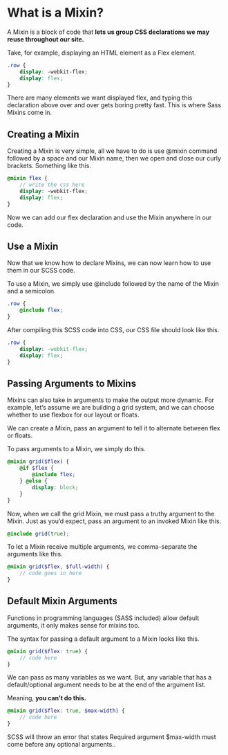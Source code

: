# What is a Mixin?
A Mixin is a block of code that **lets us group CSS declarations we may reuse throughout our site.**

Take, for example, displaying an HTML element as a Flex element.
```scss
.row {
    display: -webkit-flex;
    display: flex;
}
```
There are many elements we want displayed flex, and typing this declaration above over and over gets boring pretty fast. This is where Sass Mixins come in.

## Creating a Mixin
Creating a Mixin is very simple, all we have to do is use @mixin command followed by a space and our Mixin name, then we open and close our curly brackets. Something like this.
```scss
@mixin flex {
    // write the css here
    display: -webkit-flex;
    display: flex;
}
```
Now we can add our flex declaration and use the Mixin anywhere in our code.

## Use a Mixin
Now that we know how to declare Mixins, we can now learn how to use them in our SCSS code.

To use a Mixin, we simply use @include followed by the name of the Mixin and a semicolon.
```scss
.row {
    @include flex;
}
```
After compiling this SCSS code into CSS, our CSS file should look like this.
```css
.row {
    display: -webkit-flex;
    display: flex;
}
```
## Passing Arguments to Mixins
Mixins can also take in arguments to make the output more dynamic. For example, let’s assume we are building a grid system, and we can choose whether to use flexbox for our layout or floats.

We can create a Mixin, pass an argument to tell it to alternate between flex or floats.

To pass arguments to a Mixin, we simply do this.
```scss
@mixin grid($flex) {
    @if $flex {
        @include flex;
    } @else {
        display: block;
    }
}
```
Now, when we call the grid Mixin, we must pass a truthy argument to the Mixin. Just as you’d expect, pass an argument to an invoked Mixin like this.
```scss
@include grid(true);
```
To let a Mixin receive multiple arguments, we comma-separate the arguments like this.
```scss
@mixin grid($flex, $full-width) {
    // code goes in here
}
```
## Default Mixin Arguments
Functions in programming languages (SASS included) allow default arguments, it only makes sense for mixins too.

The syntax for passing a default argument to a Mixin looks like this.
```scss
@mixin grid($flex: true) {
    // code here
}
```
We can pass as many variables as we want. But, any variable that has a default/optional argument needs to be at the end of the argument list.

Meaning, **you can’t do this.**
```scss
@mixin grid($flex: true, $max-width) {
    // code here
}
```
SCSS will throw an error that states Required argument $max-width must come before any optional arguments..

